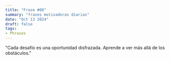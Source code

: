 ```yaml
---
title: "Frase #08"
summary: "frases motivadoras diarias"
date: "Oct 13 2024"
draft: false
tags:
- Phrases
---
```


"Cada desafío es una oportunidad disfrazada. Aprende a ver más allá de los obstáculos."
